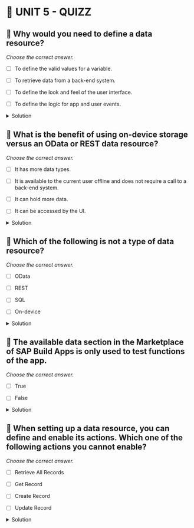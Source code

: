 # 🌸 UNIT 5 - QUIZZ

## 💮 Why would you need to define a data resource?

_Choose the correct answer._

- [ ] To define the valid values for a variable.

- [ ] To retrieve data from a back-end system.

- [ ] To define the look and feel of the user interface.

- [ ] To define the logic for app and user events.

<details>
  <summary>Solution</summary>

- [ ] To define the valid values for a variable.

- [ ] To retrieve data from a back-end system.

- [ ] To define the look and feel of the user interface.

- [ ] To define the logic for app and user events.

</details>

## 💮 What is the benefit of using on-device storage versus an OData or REST data resource?

_Choose the correct answer._

- [ ] It has more data types.

- [ ] It is available to the current user offline and does not require a call to a back-end system.

- [ ] It can hold more data.

- [ ] It can be accessed by the UI.

<details>
  <summary>Solution</summary>

- [ ] It has more data types.

- [ ] It is available to the current user offline and does not require a call to a back-end system.

- [ ] It can hold more data.

- [ ] It can be accessed by the UI.

</details>

## 💮 Which of the following is not a type of data resource?

_Choose the correct answer._

- [ ] OData

- [ ] REST

- [ ] SQL

- [ ] On-device

<details>
  <summary>Solution</summary>

- [ ] OData

- [ ] REST

- [ ] SQL

- [ ] On-device

</details>

## 💮 The available data section in the Marketplace of SAP Build Apps is only used to test functions of the app.

_Choose the correct answer._

- [ ] True

- [ ] False

<details>
  <summary>Solution</summary>

- [ ] True

- [ ] False

</details>

## 💮 When setting up a data resource, you can define and enable its actions. Which one of the following actions you cannot enable?

_Choose the correct answer._

- [ ] Retrieve All Records

- [ ] Get Record

- [ ] Create Record

- [ ] Update Record

<details>
  <summary>Solution</summary>

- [ ] Retrieve All Records

- [ ] Get Record

- [ ] Create Record

- [ ] Update Record

</details>
